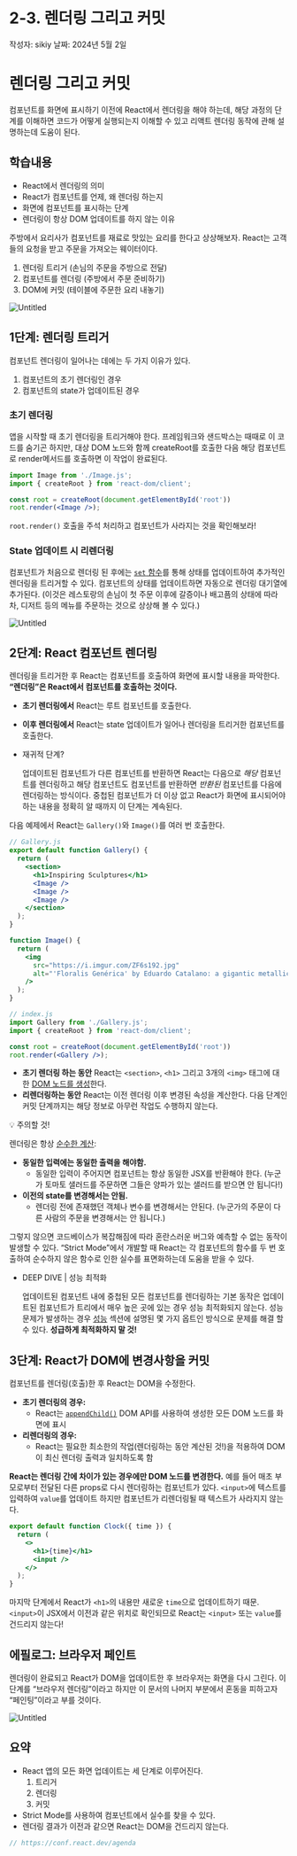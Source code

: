 # 2-3. 렌더링 그리고 커밋

작성자: sikiy
날짜: 2024년 5월 2일

# 렌더링 그리고 커밋

컴포넌트를 화면에 표시하기 이전에 React에서 렌더링을 해야 하는데, 해당 과정의 단계를 이해하면 코드가 어떻게 실행되는지 이해할 수 있고 리액트 렌더링 동작에 관해 설명하는데 도움이 된다.

## 학습내용

- React에서 렌더링의 의미
- React가 컴포넌트를 언제, 왜 렌더링 하는지
- 화면에 컴포넌트를 표시하는 단계
- 렌더링이 항상 DOM 업데이트를 하지 않는 이유

주방에서 요리사가 컴포넌트를 재료로 맛있는 요리를 한다고 상상해보자. React는 고객들의 요청을 받고 주문을 가져오는 웨이터이다.

1. 렌더링 트리거 (손님의 주문을 주방으로 전달)
2. 컴포넌트를 렌더링 (주방에서 주문 준비하기)
3. DOM에 커밋 (테이블에 주문한 요리 내놓기)

![Untitled](2-3%20%E1%84%85%E1%85%A6%E1%86%AB%E1%84%83%E1%85%A5%E1%84%85%E1%85%B5%E1%86%BC%20%E1%84%80%E1%85%B3%E1%84%85%E1%85%B5%E1%84%80%E1%85%A9%20%E1%84%8F%E1%85%A5%E1%84%86%E1%85%B5%E1%86%BA%20f738b160433a4c96877f36708e2c20b2/Untitled.png)

## 1단계: 렌더링 트리거

컴포넌트 렌더링이 일어나는 데에는 두 가지 이유가 있다.

1. 컴포넌트의 초기 렌더링인 경우
2. 컴포넌트의 state가 업데이트된 경우

### 초기 렌더링

앱을 시작할 때 초기 렌더링을 트리거해야 한다. 프레임워크와 샌드박스는 때때로 이 코드를 숨기곤 하지만, 대상 DOM 노드와 함께 createRoot를 호출한 다음 해당 컴포넌트로 render메서드를 호출하면 이 작업이 완료된다.

```jsx
import Image from './Image.js';
import { createRoot } from 'react-dom/client';

const root = createRoot(document.getElementById('root'))
root.render(<Image />);
```

`root.render()` 호출을 주석 처리하고 컴포넌트가 사라지는 것을 확인해보라!

### State 업데이트 시 리렌더링

컴포넌트가 처음으로 렌더링 된 후에는 [`set` 함수](https://ko.react.dev/reference/react/useState#setstate)를 통해 상태를 업데이트하여 추가적인 렌더링을 트리거할 수 있다. 컴포넌트의 상태를 업데이트하면 자동으로 렌더링 대기열에 추가된다. (이것은 레스토랑의 손님이 첫 주문 이후에 갈증이나 배고픔의 상태에 따라 차, 디저트 등의 메뉴를 주문하는 것으로 상상해 볼 수 있다.)

![Untitled](2-3%20%E1%84%85%E1%85%A6%E1%86%AB%E1%84%83%E1%85%A5%E1%84%85%E1%85%B5%E1%86%BC%20%E1%84%80%E1%85%B3%E1%84%85%E1%85%B5%E1%84%80%E1%85%A9%20%E1%84%8F%E1%85%A5%E1%84%86%E1%85%B5%E1%86%BA%20f738b160433a4c96877f36708e2c20b2/Untitled%201.png)

## 2단계: React 컴포넌트 렌더링

렌더링을 트리거한 후 React는 컴포넌트를 호출하여 화면에 표시할 내용을 파악한다. **“렌더링”은 React에서 컴포넌트를 호출하는 것이다.**

- **초기 렌더링에서** React는 루트 컴포넌트를 호출한다.
- **이후 렌더링에서** React는 state 업데이트가 일어나 렌더링을 트리거한 컴포넌트를 호출한다.
- 재귀적 단계?
    
    업데이트된 컴포넌트가 다른 컴포넌트를 반환하면 React는 다음으로 *해당*  컴포넌트를 렌더링하고 해당 컴포넌트도 컴포넌트를 반환하면 *반환된*  컴포넌트를 다음에 렌더링하는 방식이다. 중첩된 컴포넌트가 더 이상 없고 React가 화면에 표시되어야 하는 내용을 정확히 알 때까지 이 단계는 계속된다.
    

다음 예제에서 React는 `Gallery()`와 `Image()`를 여러 번 호출한다.

```jsx
// Gallery.js
export default function Gallery() {
  return (
    <section>
      <h1>Inspiring Sculptures</h1>
      <Image />
      <Image />
      <Image />
    </section>
  );
}

function Image() {
  return (
    <img
      src="https://i.imgur.com/ZF6s192.jpg"
      alt="'Floralis Genérica' by Eduardo Catalano: a gigantic metallic flower sculpture with reflective petals"
    />
  );
}

// index.js
import Gallery from './Gallery.js';
import { createRoot } from 'react-dom/client';

const root = createRoot(document.getElementById('root'))
root.render(<Gallery />);
```

- **초기 렌더링 하는 동안** React는 `<section>`, `<h1>` 그리고 3개의 `<img>` 태그에 대한 [DOM 노드를 생성](https://developer.mozilla.org/docs/Web/API/Document/createElement)한다.
- **리렌더링하는 동안** React는 이전 렌더링 이후 변경된 속성을 계산한다. 다음 단계인 커밋 단계까지는 해당 정보로 아무런 작업도 수행하지 않는다.

<aside>
💡 주의할 것!

렌더링은 항상 [순수한 계산](https://ko.react.dev/learn/keeping-components-pure):

- **동일한 입력에는 동일한 출력을 해야함.**
    - 동일한 입력이 주어지면 컴포넌트는 항상 동일한 JSX를 반환해야 한다. 
    (누군가 토마토 샐러드를 주문하면 그들은 양파가 있는 샐러드를 받으면 안 됩니다!)
- **이전의 state를 변경해서는 안됨.**
    - 렌더링 전에 존재했던 객체나 변수를 변경해서는 안된다. 
    (누군가의 주문이 다른 사람의 주문을 변경해서는 안 됩니다.)

그렇지 않으면 코드베이스가 복잡해짐에 따라 혼란스러운 버그와 예측할 수 없는 동작이 발생할 수 있다. “Strict Mode”에서 개발할 때 React는 각 컴포넌트의 함수를 두 번 호출하여 순수하지 않은 함수로 인한 실수를 표면화하는데 도움을 받을 수 있다.

</aside>

- DEEP DIVE | 성능 최적화
    
    업데이트된 컴포넌트 내에 중첩된 모든 컴포넌트를 렌더링하는 기본 동작은 업데이트된 컴포넌트가 트리에서 매우 높은 곳에 있는 경우 성능 최적화되지 않는다. 성능 문제가 발생하는 경우 [성능](https://ko.legacy.reactjs.org/docs/optimizing-performance.html) 섹션에 설명된 몇 가지 옵트인 방식으로 문제를 해결 할 수 있다. **성급하게 최적화하지 말 것!**
    

## 3단계: React가 DOM에 변경사항을 커밋

컴포넌트를 렌더링(호출)한 후 React는 DOM을 수정한다.

- **초기 렌더링의 경우:**
    - React는 [`appendChild()`](https://developer.mozilla.org/docs/Web/API/Node/appendChild) DOM API를 사용하여 생성한 모든 DOM 노드를 화면에 표시
- **리렌더링의 경우:**
    - React는 필요한 최소한의 작업(렌더링하는 동안 계산된 것!)을 적용하여 DOM이 최신 렌더링 출력과 일치하도록 함

**React는 렌더링 간에 차이가 있는 경우에만 DOM 노드를 변경한다.** 예를 들어 매초 부모로부터 전달된 다른 props로 다시 렌더링하는 컴포넌트가 있다. `<input>`에 텍스트를 입력하여 `value`를 업데이트 하지만 컴포넌트가 리렌더링될 때 텍스트가 사라지지 않는다.

```jsx
export default function Clock({ time }) {
  return (
    <>
      <h1>{time}</h1>
      <input />
    </>
  );
}
```

마지막 단계에서 React가 `<h1>`의 내용만 새로운 `time`으로 업데이트하기 때문. `<input>`이 JSX에서 이전과 같은 위치로 확인되므로 React는 `<input>` 또는 `value`를 건드리지 않는다!

## 에필로그: 브라우저 페인트

렌더링이 완료되고 React가 DOM을 업데이트한 후 브라우저는 화면을 다시 그린다. 이 단계를 “브라우저 렌더링”이라고 하지만 이 문서의 나머지 부분에서 혼동을 피하고자 “페인팅”이라고 부를 것이다.

![Untitled](2-3%20%E1%84%85%E1%85%A6%E1%86%AB%E1%84%83%E1%85%A5%E1%84%85%E1%85%B5%E1%86%BC%20%E1%84%80%E1%85%B3%E1%84%85%E1%85%B5%E1%84%80%E1%85%A9%20%E1%84%8F%E1%85%A5%E1%84%86%E1%85%B5%E1%86%BA%20f738b160433a4c96877f36708e2c20b2/Untitled%202.png)

## 요약

- React 앱의 모든 화면 업데이트는 세 단계로 이루어진다.
    1. 트리거
    2. 렌더링
    3. 커밋
- Strict Mode를 사용하여 컴포넌트에서 실수를 찾을 수 있다.
- 렌더링 결과가 이전과 같으면 React는 DOM을 건드리지 않는다.

```jsx
// https://conf.react.dev/agenda
```